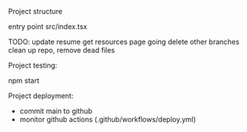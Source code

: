 Project structure

entry point
src/index.tsx

TODO:
update resume
get resources page going
delete other branches
clean up repo, remove dead files

Project testing:

npm start

Project deployment:

-   commit main to github
-   monitor github actions (.github/workflows/deploy.yml)
